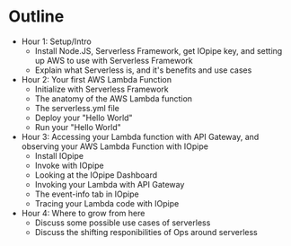# Outline

* Hour 1: Setup/Intro
  * Install Node.JS, Serverless Framework, get IOpipe key, and setting up AWS to use with Serverless Framework
  * Explain what Serverless is, and it's benefits and use cases
* Hour 2: Your first AWS Lambda Function
  * Initialize with Serverless Framework
  * The anatomy of the AWS Lambda function
  * The serverless.yml file
  * Deploy your "Hello World"
  * Run your "Hello World"
* Hour 3: Accessing your Lambda function with API Gateway, and observing your AWS Lambda Function with IOpipe
  * Install IOpipe
  * Invoke with IOpipe
  * Looking at the IOpipe Dashboard
  * Invoking your Lambda with API Gateway
  * The event-info tab in IOpipe
  * Tracing your Lambda code with IOpipe
* Hour 4: Where to grow from here
  * Discuss some possible use cases of serverless
  * Discuss the shifting responibilities of Ops around serverless